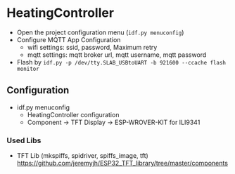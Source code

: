 # HeatingController

* Open the project configuration menu (`idf.py menuconfig`)
* Configure MQTT App Configuration
    * wifi settings: ssid, password, Maximum retry
    * mqtt settings: mqtt broker url, mqtt username, mqtt password
* Flash by `idf.py -p /dev/tty.SLAB_USBtoUART -b 921600 --ccache flash monitor`

## Configuration

* idf.py menuconfig
    * HeatingController configuration
    * Component -> TFT Display -> ESP-WROVER-KIT for ILI9341

### Used Libs
* TFT Lib (mkspiffs, spidriver, spiffs_image, tft) https://github.com/jeremyjh/ESP32_TFT_library/tree/master/components

